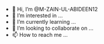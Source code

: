 - 👋 Hi, I’m @M-ZAIN-UL-ABIDEEN12
- 👀 I’m interested in ...
- 🌱 I’m currently learning ...
- 💞️ I’m looking to collaborate on ...
- 📫 How to reach me ...

<!---
M-ZAIN-UL-ABIDEEN12/M-ZAIN-UL-ABIDEEN12 is a ✨ special ✨ repository because its `README.md` (this file) appears on your GitHub profile.
You can click the Preview link to take a look at your changes.
--->

